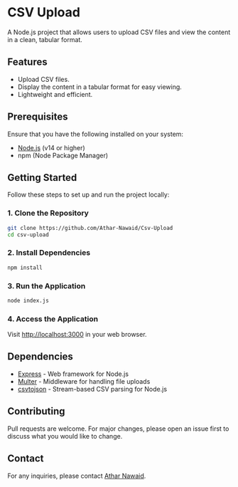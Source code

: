 # CSV Upload

A Node.js project that allows users to upload CSV files and view the content in a clean, tabular format.

## Features
- Upload CSV files.
- Display the content in a tabular format for easy viewing.
- Lightweight and efficient.

## Prerequisites
Ensure that you have the following installed on your system:
- [Node.js](https://nodejs.org/) (v14 or higher)
- npm (Node Package Manager)

## Getting Started
Follow these steps to set up and run the project locally:

### 1. Clone the Repository
```bash
git clone https://github.com/Athar-Nawaid/Csv-Upload
cd csv-upload
```

### 2. Install Dependencies
```bash
npm install
```

### 3. Run the Application
```bash
node index.js
```

### 4. Access the Application
Visit [http://localhost:3000](http://localhost:3000) in your web browser.



## Dependencies
- [Express](https://expressjs.com/) - Web framework for Node.js
- [Multer](https://github.com/expressjs/multer) - Middleware for handling file uploads
- [csvtojson](https://www.npmjs.com/package/csvtojson) - Stream-based CSV parsing for Node.js



## Contributing
Pull requests are welcome. For major changes, please open an issue first to discuss what you would like to change.

## Contact
For any inquiries, please contact [Athar Nawaid](mailto:atharnawid7@gmail.com).

